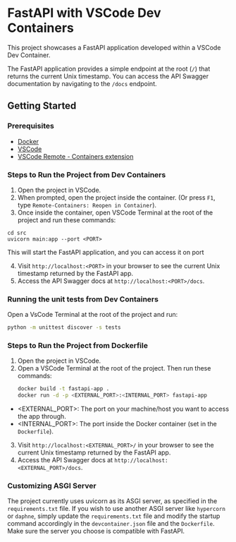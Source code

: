 # FastAPI with VSCode Dev Containers

This project showcases a FastAPI application developed within a VSCode Dev Container.

The FastAPI application provides a simple endpoint at the root (`/`) that returns the current Unix timestamp. You can access the API Swagger documentation by navigating to the `/docs` endpoint.

## Getting Started

### Prerequisites

- [Docker](https://www.docker.com/products/docker-desktop)
- [VSCode](https://code.visualstudio.com/)
- [VSCode Remote - Containers extension](https://marketplace.visualstudio.com/items?itemName=ms-vscode-remote.remote-containers)

### Steps to Run the Project from Dev Containers

1. Open the project in VSCode.
2. When prompted, open the project inside the container. (Or press `F1`, type `Remote-Containers: Reopen in Container`).
3. Once inside the container, open VSCode Terminal at the root of the project and run these commands:
```
cd src
uvicorn main:app --port <PORT>
```
This will start the FastAPI application, and you can access it on port <PORT>

4. Visit `http://localhost:<PORT>` in your browser to see the current Unix timestamp returned by the FastAPI app.
5. Access the API Swagger docs at `http://localhost:<PORT>/docs`.

### Running the unit tests from Dev Containers

Open a VsCode Terminal at the root of the project and run:

```bash
python -m unittest discover -s tests
```


### Steps to Run the Project from Dockerfile

1. Open the project in VSCode.
2. Open a VSCode Terminal at the root of the project. Then run these commands:
   ```bash
   docker build -t fastapi-app .
   docker run -d -p <EXTERNAL_PORT>:<INTERNAL_PORT> fastapi-app
- <EXTERNAL_PORT>: The port on your machine/host you want to access the app through.
- <INTERNAL_PORT>: The port inside the Docker container (set in the `Dockerfile`).
3. Visit `http://localhost:<EXTERNAL_PORT>/` in your browser to see the current Unix timestamp returned by the FastAPI app.
4. Access the API Swagger docs at `http://localhost:<EXTERNAL_PORT>/docs`.


### Customizing ASGI Server

The project currently uses uvicorn as its ASGI server, as specified in the `requirements.txt` file. If you wish to use another ASGI server like `hypercorn` or `daphne`, simply update the `requirements.txt` file and modify the startup command accordingly in the `devcontainer.json` file and the `Dockerfile`. Make sure the server you choose is compatible with FastAPI.

